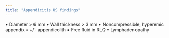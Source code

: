 ```yaml
---
title: "Appendicitis US findings"
---
```

&#8226; Diameter &gt; 6 mm
&#8226; Wall thickness &gt; 3 mm
&#8226; Noncompressible, hyperemic appendix
&#8226; +/- appendicolith
&#8226; Free fluid in RLQ
&#8226; Lymphadenopathy

